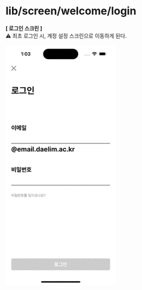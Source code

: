 # lib/screen/welcome/login

<b>[ 로그인 스크린 ]</b>
<br />
⚠️ 최초 로그인 시, 계정 설정 스크린으로 이동하게 된다.
<br />
<br />
<img src="https://github.com/team-ilpalsam/Flutter_DaelimMarket/blob/main/readme/welcome/login.gif" width="auto" height="640px">
